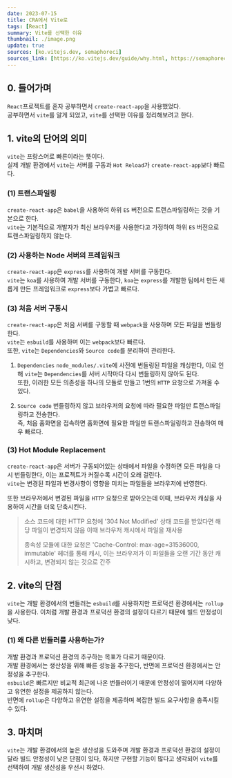 ```yaml
---
date: 2023-07-15
title: CRA에서 Vite로
tags: [React]
summary: Vite를 선택한 이유
thumbnail: ./image.png
update: true
sources: [ko.vitejs.dev, semaphoreci]
sources_link: [https://ko.vitejs.dev/guide/why.html, https://semaphoreci.com/blog/vite]
---
```



## 0. 들어가며
`React`프로젝트를 혼자 공부하면서 `create-react-app`을 사용했었다.  
공부하면서 `vite`를 알게 되었고, `vite`를 선택한 이유를 정리해보려고 한다.

## 1. vite의 단어의 의미
`vite`는 프랑스어로 빠른이라는 뜻이다.  
실제 개발 환경에서 `vite`는 서버를 구동과 `Hot Reload`가 `create-react-app`보다 빠르다.

### (1) 트랜스파일링
`create-react-app`은 `babel`을 사용하여 하위 `ES` 버전으로 트랜스파일링하는 것을 기본으로 한다.  
`vite`는 기본적으로 개발자가 최신 브라우저를 사용한다고 가정하여 하위 `ES` 버전으로 트랜스파일링하지 않는다.  

### (2) 사용하는 Node 서버의 프레임워크
`create-react-app`은 `express`를 사용하여 개발 서버를 구동한다.  
`vite`는 `koa`를 사용하여 개발 서버를 구동한다, `koa`는 `express`를 개발한 팀에서 만든 새롭게 만든 프레임워크로 `express`보다 가볍고 빠르다.  

### (3) 처음 서버 구동시
`create-react-app`은 처음 서버를 구동할 때 `webpack`을 사용하며 모든 파일을 번들링한다.  
`vite`는 `esbuild`를 사용하며 이는 `webpack`보다 빠르다.  
또한, `vite`는 `Dependencies`와 `Source code`를 분리하여 관리한다.  

1. `Dependencies`
`node_modules/.vite`에 사전에 번들링된 파일을 캐싱한다, 이로 인해 `vite`는 `Dependencies`를 서버 시작마다 다시 번들링하지 않아도 된다.  
또한, 이러한 모든 의존성을 하나의 모듈로 만들고 1번의 `HTTP` 요청으로 가져올 수 있다.

2. `Source code`
번들링하지 않고 브라우저의 요청에 따라 필요한 파일만 트랜스파일링하고 전송한다.  
즉, 처음 홈화면을 접속하면 홈화면에 필요한 파일만 트랜스파일링하고 전송하여 매우 빠르다.

### (3) Hot Module Replacement
`create-react-app`은 서버가 구동되어있는 상태에서 파일을 수정하면 모든 파일을 다시 번들링한다, 이는 프로젝트가 커질수록 시간이 오래 걸린다.  
`vite`는 변경된 파일과 변경사항이 영향을 미치는 파일들을 브라우저에 반영한다.  

또한 브라우저에서 변경된 파일을 `HTTP` 요청으로 받아오는데 이때, 브라우저 캐싱을 사용하여 시간을 더욱 단축시킨다.

>소스 코드에 대한 HTTP 요청에 '304 Not Modified' 상태 코드를 받았다면 해당 파일이 변경되지 않음 이때 브라우저 캐시에서 파일을 재사용  
>
>종속성 모듈에 대한 요청은 'Cache-Control: max-age=31536000, immutable' 헤더를 통해 캐시, 이는 브라우저가 이 파일들을 오랜 기간 동안 캐시하고, 변경되지 않는 것으로 간주


## 2. vite의 단점
`vite`는 개발 환경에서의 번들러는 `esbuild`를 사용하지만 프로덕션 환경에서는 `rollup`을 사용한다. 이처럼 개발 환경과 프로덕션 환경의 설정이 다르기 때문에 빌드 안정성이 낮다.

### (1) 왜 다른 번들러를 사용하는가?
개발 환경과 프로덕션 환경의 추구하는 목표가 다르기 때문이다.  
개발 환경에서는 생산성을 위해 빠른 성능을 추구한다, 반면에 프로덕션 환경에서는 안정성을 추구한다.  
`esbuild`은 빠르지만 비교적 최근에 나온 번들러이기 때문에 안정성이 떨어지며 다양하고 유연한 설정을 제공하지 않는다.  
반면에 `rollup`은 다양하고 유연한 설정을 제공하며 복잡한 빌드 요구사항을 충족시킬 수 있다.

## 3. 마치며
`vite`는 개발 환경에서의 높은 생산성을 도와주며 개발 환경과 프로덕션 환경의 설정이 달라 빌드 안정성이 낮은 단점이 있다, 하지만 구현할 기능이 많다고 생각되어 `vite`를 선택하여 개발 생산성을 우선시 하였다.